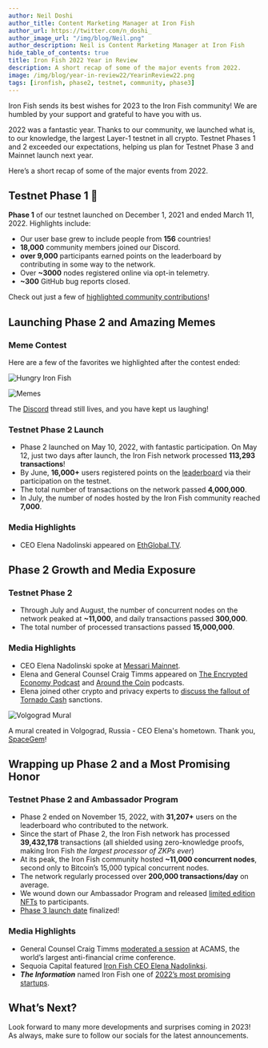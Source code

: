 ```yaml
---
author: Neil Doshi
author_title: Content Marketing Manager at Iron Fish
author_url: https://twitter.com/n_doshi_
author_image_url: "/img/blog/Neil.png"
author_description: Neil is Content Marketing Manager at Iron Fish
hide_table_of_contents: true
title: Iron Fish 2022 Year in Review
description: A short recap of some of the major events from 2022.
image: /img/blog/year-in-review22/YearinReview22.png
tags: [ironfish, phase2, testnet, community, phase3]
---
```


Iron Fish sends its best wishes for 2023 to the Iron Fish community! We are humbled by your support and grateful to have you with us.

2022 was a fantastic year. Thanks to our community, we launched what is, to our knowledge, the largest Layer-1 testnet in all crypto. Testnet Phases 1 and 2 exceeded our expectations, helping us plan for Testnet Phase 3 and Mainnet launch next year.

Here’s a short recap of some of the major events from 2022.

## Testnet Phase 1 🎉

**Phase 1** of our testnet launched on December 1, 2021 and ended  March 11, 2022.  Highlights include:

- Our user base grew to include people from **156** countries!
- **18,000** community members joined our Discord.
- **over 9,000** participants earned points on the leaderboard by contributing in some way to the network.
- Over **~3000** nodes registered online via opt-in telemetry.
- **~300** GitHub bug reports closed.

Check out just a few of [highlighted community contributions](https://twitter.com/ironfishcrypto/status/1516115934632714245)!

## Launching Phase 2 and Amazing Memes

### Meme Contest

Here are a few of the favorites we highlighted after the contest ended:

![Hungry Iron Fish](/img/blog/year-in-review22/fish33.gif "Hungry Iron Fish")

![Memes](/img/blog/year-in-review22/memes.png "Memes")

The [Discord](https://discord.com/channels/771503434028941353/859487131093434438) thread still lives, and you have kept us laughing!

### Testnet Phase 2 Launch

- Phase 2 launched on May 10, 2022, with fantastic participation. On May 12, just two days after launch, the Iron Fish network processed **113,293 transactions**!
- By June, **16,000+** users registered points on the [leaderboard](https://testnet.ironfish.network/leaderboard) via their participation on the testnet.
- The total number of transactions on the network passed **4,000,000**.
- In July, the number of nodes hosted by the Iron Fish community reached **7,000**.

### Media Highlights
- CEO Elena Nadolinski appeared on [EthGlobal.TV](https://twitter.com/ETHGlobal/status/1522337553818570754).

## Phase 2 Growth and Media Exposure

### Testnet Phase 2

- Through July and August, the number of concurrent nodes on the network peaked at **~11,000**, and daily transactions passed **300,000**.
- The total number of processed transactions passed **15,000,000**.

### Media Highlights

- CEO Elena Nadolinski spoke at [Messari Mainnet](https://www.youtube.com/watch?v=kru4oLjPD-A).
- Elena and General Counsel Craig Timms appeared on [The Encrypted Economy Podcast](https://www.youtube.com/watch?v=x-3Cct7_SP0) and [Around the Coin](https://www.youtube.com/watch?v=Vguia3WAI6Y) podcasts.
- Elena joined other crypto and privacy experts to [discuss the fallout of Tornado Cash](https://www.youtube.com/watch?v=s4RMbrMvC60&t=15s) sanctions.

![Volgograd Mural](/img/blog/year-in-review22/muralVolgograd.jpg "Volgograd Mural")

A mural created in Volgograd, Russia - CEO Elena's hometown. Thank you, [SpaceGem](https://twitter.com/SpaceGemBlog/status/1573406920563621888)!

## Wrapping up Phase 2  and a Most Promising Honor

### Testnet Phase 2 and Ambassador Program

- Phase 2 ended on November 15, 2022, with **31,207+** users on the leaderboard who contributed to the network.
- Since the start of Phase 2, the Iron Fish network has processed **39,432,178** transactions (all shielded using zero-knowledge proofs, making Iron Fish *the largest processor of ZKPs ever*)
- At its peak, the Iron Fish community hosted **~11,000 concurrent nodes**, second only to Bitcoin’s 15,000 typical concurrent nodes.
- The network regularly processed over **200,000 transactions/day** on average.
- We wound down our Ambassador Program and released [limited edition NFTs](https://ironfish.network/blog/2022/11/22/November-Community-Update) to participants.
- [Phase 3 launch date](https://testnet.ironfish.network/about) finalized!

### Media Highlights

- General Counsel Craig Timms [moderated a session](https://ironfish.network/blog/2022/10/25/acams) at ACAMS, the world’s largest anti-financial crime conference.
- Sequoia Capital featured [Iron Fish CEO Elena Nadolinksi](https://www.sequoiacap.com/article/elena-nadolinski-spotlight/).
- ***The Information*** named Iron Fish one of [2022’s most promising startups](https://www.theinformation.com/ti50).

## What’s Next?
Look forward to many more developments and surprises coming in 2023! As always, make sure to follow our socials for the latest announcements.

